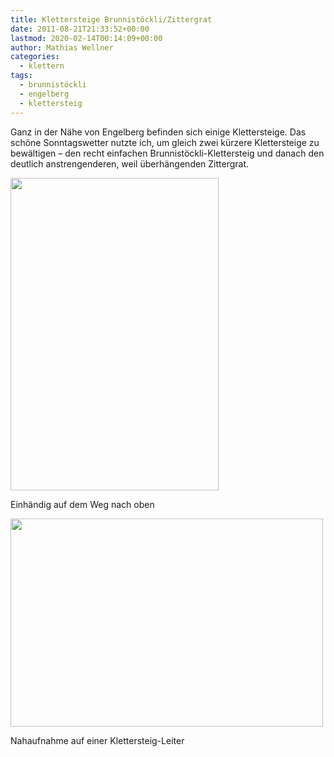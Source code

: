 ```yaml
---
title: Klettersteige Brunnistöckli/Zittergrat
date: 2011-08-21T21:33:52+00:00
lastmod: 2020-02-14T00:14:09+00:00
author: Mathias Wellner
categories:
  - klettern
tags:
  - brunnistöckli
  - engelberg
  - klettersteig
---
```

Ganz in der Nähe von Engelberg befinden sich einige Klettersteige. Das schöne Sonntagswetter nutzte ich, um gleich zwei kürzere Klettersteige zu bewältigen &ndash; den recht einfachen Brunnistöckli-Klettersteig und danach den deutlich anstrengenderen, weil überhängenden Zittergrat. 

<div style="width: 343px" class="wp-caption aligncenter">
  <img src="https://lh5.googleusercontent.com/-Uh8UNPI2kx0/TlKuvj7I6CI/AAAAAAAAAJg/-jAjt1Owpj0/s800/MW_20110821_1014.jpg" height="500" width="333" />
  
  <p class="wp-caption-text">
    Einhändig auf dem Weg nach oben<br />
  </p>
</div>

<div style="width: 510px" class="wp-caption aligncenter">
  <img src="https://lh3.googleusercontent.com/-jphJZCdNzyo/TlKu0XKL1lI/AAAAAAAAAJk/SRZzVMgrPuU/s800/MW_20110821_1019.jpg" height="333" width="500" />
  
  <p class="wp-caption-text">
    Nahaufnahme auf einer Klettersteig-Leiter<br />
  </p>
</div>